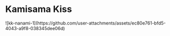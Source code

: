 <!DOCTYPE html>
<meta charset="UTF-8">
<h1>Kamisama Kiss</h1>

<!-- Slide Show -->
<section>
 <!--  <img class="mySlides" src="kk-nanami-1.jpeg" style= "width:100%"> -->
   ![kk-nanami-1](https://github.com/user-attachments/assets/ec80e761-bfd5-4043-a9f8-038345dee06d)
</section>

